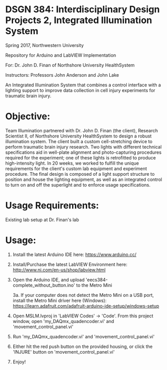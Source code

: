 # DSGN 384: Interdisciplinary Design Projects 2, Integrated Illumination System

Spring 2017, Northwestern University

Repository for Arduino and LabVIEW Implementation

For: 
Dr. John D. Finan of Northshore University HealthSystem

Instructors: 
Professors John Anderson and John Lake

An Integrated Illumination System that combines a control interface with a lighting support to improve data collection in cell injury experiments for traumatic brain injury.

# Objective:
Team Illumination partnered with Dr. John D. Finan (the client), Research Scientist II, of Northshore University HealthSystem to design a robust illumination system. The client built a custom cell-stretching device to perform traumatic brain injury research. Two lights with different technical specifications aid in well-plate alignment and photo-capturing procedures required for the experiment; one of these lights is retrofitted to produce high-intensity light. In 20 weeks, we worked to fulfill the unique requirements for the client's custom lab equipment and experiment procedure. The final design is composed of a light support structure to position and house the lighting equipment, as well as an integrated control to turn on and off the superlight and to enforce usage specifications. 

# Usage Requirements:

Existing lab setup at Dr. Finan's lab

# Usage:

1. Install the latest Arduino IDE here: https://www.arduino.cc/

2. Install/Purchase the latest LabVIEW Environment here: http://www.ni.com/en-us/shop/labview.html

3. Open the Arduino IDE, and upload 'eecs384-complete_without_button.ino' to the Metro Mini 

      3a. If your computer does not detect the Metro Mini on a USB port, install the Metro Mini driver here (Windows): https://learn.adafruit.com/adafruit-arduino-ide-setup/windows-setup

3. Open MSLM.lvproj in 'LabVIEW Codes' -> 'Code'. From this project window, open 'my_DAQmx_quadencoder.vi' and 'movement_control_panel.vi'

4. Run 'my_DAQmx_quadencoder.vi' and 'movement_control_panel.vi'

5. Either hit the red push button on the provided housing, or click the 'INJURE' button on 'movement_control_panel.vi'

6. Enjoy!
